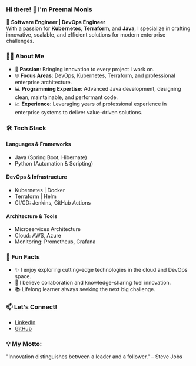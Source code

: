 ### Hi there! 👋 I'm Preemal Monis

🚀 **Software Engineer | DevOps Engineer**  
With a passion for **Kubernetes**, **Terraform**, and **Java**, I specialize in crafting innovative, scalable, and efficient solutions for modern enterprise challenges.

### 👩‍💻 About Me

- 🌟 **Passion**: Bringing innovation to every project I work on.
- 🌐 **Focus Areas**: DevOps, Kubernetes, Terraform, and professional enterprise architecture.
- 💻 **Programming Expertise**: Advanced Java development, designing clean, maintainable, and performant code.
- 📈 **Experience**: Leveraging years of professional experience in enterprise systems to deliver value-driven solutions.

### 🛠️ Tech Stack

#### **Languages & Frameworks**
- Java \(Spring Boot, Hibernate\)
- Python \(Automation & Scripting\)

#### **DevOps & Infrastructure**
- Kubernetes | Docker
- Terraform | Helm
- CI/CD: Jenkins, GitHub Actions

#### **Architecture & Tools**
- Microservices Architecture
- Cloud: AWS, Azure
- Monitoring: Prometheus, Grafana

### 🌟 Fun Facts

- ✨ I enjoy exploring cutting-edge technologies in the cloud and DevOps space.
- 🤝 I believe collaboration and knowledge-sharing fuel innovation.
- 📚 Lifelong learner always seeking the next big challenge.

### 📫 Let's Connect!

- [LinkedIn](https://www.linkedin.com/in/preemal-monis-112972277/)
- [GitHub](https://github.com/Preemal10)

### 💡 My Motto:
"Innovation distinguishes between a leader and a follower." – Steve Jobs
